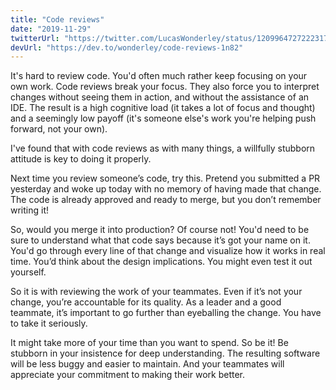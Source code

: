 ```yaml
---
title: "Code reviews"
date: "2019-11-29"
twitterUrl: "https://twitter.com/LucasWonderley/status/1209964727222317056"
devUrl: "https://dev.to/wonderley/code-reviews-1n82"
---
```


It's hard to review code. You'd often much rather keep focusing on your own work. Code reviews break your focus. They also force you to interpret changes without seeing them in action, and without the assistance of an IDE. The result is a high cognitive load (it takes a lot of focus and thought) and a seemingly low payoff (it's someone else's work you're helping push forward, not your own). 

I've found that with code reviews as with many things, a willfully stubborn attitude is key to doing it properly.

Next time you review someone’s code, try this. Pretend you submitted a PR yesterday and woke up today with no memory of having made that change. The code is already approved and ready to merge, but you don’t remember writing it!

So, would you merge it into production? Of course not! You'd need to be sure to understand what that code says because it’s got your name on it. You'd go through every line of that change and visualize how it works in real time. You’d think about the design implications. You might even test it out yourself.

So it is with reviewing the work of your teammates. Even if it’s not your change, you’re accountable for its quality. As a leader and a good teammate, it’s important to go further than eyeballing the change. You have to take it seriously.

It might take more of your time than you want to spend. So be it! Be stubborn in your insistence for deep understanding. The resulting software will be less buggy and easier to maintain. And your teammates will appreciate your commitment to making their work better.